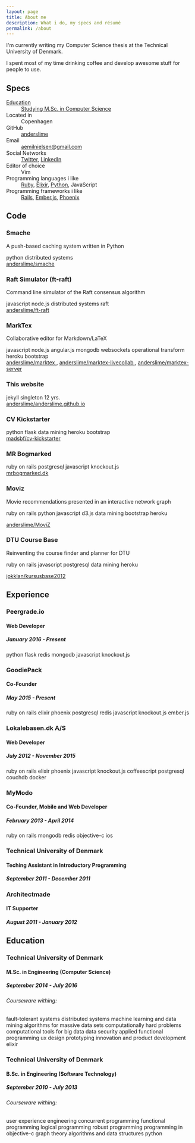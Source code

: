 ```yaml
---
layout: page
title: About me
description: What i do, my specs and résumé
permalink: /about
---
```


I'm currently writing my Computer Science thesis at the Technical University of Denmark.

I spent most of my time drinking coffee and develop awesome stuff for people to use.

<h2 class="about-header">Specs</h2>

<dl class="about-spec-list">
  <div class="about-spec">
    <dt><a class="text-color" href="#education"><i class="fa fa-graduation-cap"></i> Education</a></dt>
    <dd><a class="text-color about-spec-ed" href="#education">Studying M.Sc. in Computer Science</a></dd>
  </div>
  <div class="about-spec">
    <dt><i class="fa fa-location-arrow"></i> Located in</dt>
    <dd>Copenhagen</dd>
  </div>
  <div class="about-spec">
    <dt class="github"><i class="fa fa-github"></i> GitHub</dt>
    <dd><a href="https://github.com/anderslime" target="_blank">anderslime</a></dd>
  </div>
  <div class="about-spec">
    <dt><i class="fa fa-envelope"></i> Email</dt>
    <dd><a href="mailto:aemilnielsen@gmail.com">aemilnielsen@gmail.com</a></dd>
  </div>
  <div class="about-spec">
    <dt><i class="fa fa-share-alt"></i> Social Networks</dt>
    <dd>
      <a class="twitter" href="https://twitter.com/anderslimes" target="_blank">Twitter</a>,
      <a class="linkedin" href="https://dk.linkedin.com/in/andersemilnielsen" target="_blank">LinkedIn</a>
    </dd>
  </div>
  <div class="about-spec">
    <dt><i class="fa fa-terminal"></i> Editor of choice</dt>
    <dd class="vim">Vim</dd>
  </div>
  <div class="about-spec">
    <dt><i class="fa fa-code"></i> Programming languages i like</dt>
    <dd>
      <a href="https://www.ruby-lang.org" target="_blank" class="ruby">Ruby</a>,
      <a href="http://elixir-lang.org" target="_blank" class="elixir">Elixir</a>,
      <a href="https://www.python.org" target="_blank" class="python">Python</a>,
      <span class="javascript-brand">JavaScript</span>
    </dd>
  </div>
  <div class="about-spec">
    <dt><i class="fa fa-magic"></i> Programming frameworks i like</dt>
    <dd>
      <a href="http://rubyonrails.org/" target="_blank" class="ruby">Rails</a>,
      <a href="http://emberjs.com/" target="_blank" class="emberjs">Ember.js</a>,
      <a href="http://www.phoenixframework.org/" target="_blank" class="phoenix">Phoenix</a>
    </dd>
  </div>
</dl>

<h2 class="about-header">Code</h2>

<div class="about-code-projects">
  <div class="about-code-project">
    <div class="about-code-project-info">
      <h3 class="about-code-project-titel">Smache</h3>
      <p class="about-code-project-description">
        A push-based caching system written in Python
      </p>
      <div class="about-tags">
        <span class="label label-python">python</span>
        <span class="label label-default">distributed systems</span>
      </div>
      <a href="https://github.com/anderslime/smache" target="_blank">
        <i class="fa fa-github text-color"></i>
        anderslime/smache
      </a>
    </div>
  </div>
  <div class="about-code-project">
    <div class="about-code-project-info">
      <h3 class="about-code-project-titel">Raft Simulator (ft-raft)</h3>
      <p class="about-code-project-description">
        Command line simulator of the Raft consensus algorithm
      </p>
      <div class="about-tags">
        <span class="label label-javascript">javascript</span>
        <span class="label label-javascript">node.js</span>
        <span class="label label-default">distributed systems</span>
        <span class="label label-default">raft</span>
      </div>
      <a href="https://github.com/anderslime/ft-raft" target="_blank">
        <i class="fa fa-github text-color"></i>
        anderslime/ft-raft
      </a>
    </div>
  </div>
  <div class="about-code-project">
    <div class="about-code-project-info">
      <h3 class="about-code-project-titel">MarkTex</h3>
      <p class="about-code-project-description">
        Collaborative editor for Markdown/LaTeX
      </p>
      <div class="about-tags">
        <span class="label label-javascript">javascript</span>
        <span class="label label-javascript">node.js</span>
        <span class="label label-javascript">angular.js</span>
        <span class="label label-mongo">mongodb</span>
        <span class="label label-default">websockets</span>
        <span class="label label-default">operational transform</span>
        <span class="label label-heroku">heroku</span>
        <span class="label label-bootstrap">bootstrap</span>
      </div>
      <a href="https://github.com/anderslime/marktex" target="_blank">
        <i class="fa fa-github text-color"></i>
        anderslime/marktex
      </a>,
      <a href="https://github.com/anderslime/marktex-livecollab" target="_blank">
        <i class="fa fa-github text-color"></i>
        anderslime/marktex-livecollab
      </a>,
      <a href="https://github.com/anderslime/marktex-server" target="_blank">
        <i class="fa fa-github text-color"></i>
        anderslime/marktex-server
      </a>
    </div>
  </div>
  <div class="about-code-project">
    <div class="about-code-project-info">
      <h3 class="about-code-project-titel">This website</h3>
      <div class="about-tags">
        <span class="label label-ruby">jekyll</span>
        <span class="label label-default">singleton 12 yrs.</span>
      </div>
      <a href="https://github.com/anderslime/anderslime.github.io" target="_blank">
        <i class="fa fa-github text-color"></i>
        anderslime/anderslime.github.io
      </a>
    </div>
  </div>
  <div class="about-code-project">
    <div class="about-code-project-info">
      <h3 class="about-code-project-titel">CV Kickstarter</h3>
      <div class="about-tags">
        <span class="label label-python">python</span>
        <span class="label label-python">flask</span>
        <span class="label label-default">data mining</span>
        <span class="label label-heroku">heroku</span>
        <span class="label label-bootstrap">bootstrap</span>
      </div>
      <a href="https://github.com/madsbf/cv-kickstarter" target="_blank">
        <i class="fa fa-github text-color"></i>
        madsbf/cv-kickstarter
      </a>
    </div>
  </div>
  <div class="about-code-project">
    <div class="about-code-project-info">
      <h3 class="about-code-project-titel">MR Bogmarked</h3>
      <div class="about-tags">
        <span class="label label-ruby">ruby on rails</span>
        <span class="label label-postgresql">postgresql</span>
        <span class="label label-javascript">javascript</span>
        <span class="label label-javascript">knockout.js</span>
      </div>
      <a href="http://mrbogmarked.dk" target="_blank">
        <i class="fa fa-desktop text-color"></i>
        mrbogmarked.dk
      </a>
    </div>
  </div>
  <div class="about-code-project">
    <div class="about-code-project-info">
      <h3 class="about-code-project-titel">Moviz</h3>
      <p class="about-code-project-description">
        Movie recommendations presented in an interactive network graph
      </p>
      <div class="about-tags">
        <span class="label label-ruby">ruby on rails</span>
        <span class="label label-python">python</span>
        <span class="label label-javascript">javascript</span>
        <span class="label label-javascript">d3.js</span>
        <span class="label label-default">data mining</span>
        <span class="label label-bootstrap">bootstrap</span>
        <span class="label label-heroku">heroku</span>
      </div>
      <p class="about-code-project-description"></p>
      <a href="https://github.com/anderslime/MoviZ" target="_blank">
        <i class="fa fa-github text-color"></i>
        anderslime/MoviZ
      </a>
    </div>
  </div>
  <div class="about-code-project">
    <div class="about-code-project-info">
      <h3 class="about-code-project-titel">DTU Course Base</h3>
      <p class="about-code-project-description">
        Reinventing the course finder and planner for DTU
      </p>
      <div class="about-tags">
        <span class="label label-ruby">ruby on rails</span>
        <span class="label label-javascript">javascript</span>
        <span class="label label-postgresql">postgresql</span>
        <span class="label label-default">data mining</span>
        <span class="label label-heroku">heroku</span>
      </div>
      <p class="about-code-project-description"></p>
      <a href="https://github.com/jokklan/kursusbase2012" target="_blank">
        <i class="fa fa-github text-color"></i>
        jokklan/kursusbase2012
      </a>
    </div>
  </div>
</div>

<h2 class="about-header">Experience</h2>
<div class="about-resume-stuff">
  <div class="about-resume-point">
    <h3>Peergrade.io</h3>
    <h4>Web Developer</h4>
    <h5>January 2016 - Present</h5>
    <div class="about-tags">
      <span class="label label-python">python</span>
      <span class="label label-python">flask</span>
      <span class="label label-redis">redis</span>
      <span class="label label-mongo">mongodb</span>
      <span class="label label-javascript">javascript</span>
      <span class="label label-javascript">knockout.js</span>
    </div>
  </div>

  <div class="about-resume-point">
    <h3>GoodiePack</h3>
    <h4>Co-Founder</h4>
    <h5>May 2015 - Present</h5>
    <div class="about-tags">
      <span class="label label-ruby">ruby on rails</span>
      <span class="label label-elixir">elixir</span>
      <span class="label label-phoenix">phoenix</span>
      <span class="label label-postgresql">postgresql</span>
      <span class="label label-redis">redis</span>
      <span class="label label-javascript">javascript</span>
      <span class="label label-javascript">knockout.js</span>
      <span class="label label-ember">ember.js</span>
    </div>
  </div>


  <div class="about-resume-point">
    <h3>Lokalebasen.dk A/S</h3>
    <h4>Web Developer</h4>
    <h5>July 2012 - November 2015</h5>
    <div class="about-tags">
      <span class="label label-ruby">ruby on rails</span>
      <span class="label label-elixir">elixir</span>
      <span class="label label-phoenix">phoenix</span>
      <span class="label label-javascript">javascript</span>
      <span class="label label-javascript">knockout.js</span>
      <span class="label label-javascript">coffeescript</span>
      <span class="label label-postgresql">postgresql</span>
      <span class="label label-couchdb">couchdb</span>
      <span class="label label-docker">docker</span>
    </div>
  </div>

  <div class="about-resume-point">
    <h3>MyModo</h3>
    <h4>Co-Founder, Mobile and Web Developer</h4>
    <h5>February 2013 - April 2014</h5>
    <div class="about-tags">
      <span class="label label-ruby">ruby on rails</span>
      <span class="label label-mongo">mongodb</span>
      <span class="label label-redis">redis</span>
      <span class="label label-objectivec">objective-c</span>
      <span class="label label-ios">ios</span>
    </div>
  </div>

  <div class="about-resume-point">
    <h3>Technical University of Denmark</h3>
    <h4>Teching Assistant in Introductory Programming</h4>
    <h5>September 2011 - December 2011</h5>
  </div>

  <div class="about-resume-point">
    <h3>Architectmade</h3>
    <h4>IT Supporter</h4>
    <h5>August 2011 - January 2012</h5>
  </div>
</div>

<h2 id="education" class="about-header">Education</h2>

<div class="about-resume-stuff">
  <div class="about-resume-point">
    <h3>Technical University of Denmark</h3>
    <h4>M.Sc. in Engineering (Computer Science)</h4>
    <h5>September 2014 - July 2016</h5>
    <h6 class="about-courseware-header">Courseware withing:</h6>
    <div class="about-tags">
      <span class="label label-default">fault-tolerant systems</span>
      <span class="label label-default">distributed systems</span>
      <span class="label label-default">machine learning and data mining</span>
      <span class="label label-default">algorithms for massive data sets</span>
      <span class="label label-default">computationally hard problems</span>
      <span class="label label-default">computational tools for big data</span>
      <span class="label label-default">data security</span>
      <span class="label label-default">applied functional programming</span>
      <span class="label label-default">ux design prototyping</span>
      <span class="label label-default">innovation and product development</span>
      <span class="label label-default">elixir</span>
    </div>
  </div>
  <div class="about-resume-point">
    <h3>Technical University of Denmark</h3>
    <h4>B.Sc. in Engineering (Software Technology)</h4>
    <h5>September 2010 - July 2013</h5>
    <h6 class="about-courseware-header">Courseware withing:</h6>
    <div class="about-tags">
      <span class="label label-default">user experience engineering</span>
      <span class="label label-default">concurrent programming</span>
      <span class="label label-default">functional programming</span>
      <span class="label label-default">logical programming</span>
      <span class="label label-default">robust programming</span>
      <span class="label label-default">programming in objective-c</span>
      <span class="label label-default">graph theory</span>
      <span class="label label-default">algorithms and data structures</span>
      <span class="label label-default">python</span>
    </div>
  </div>
</div>
